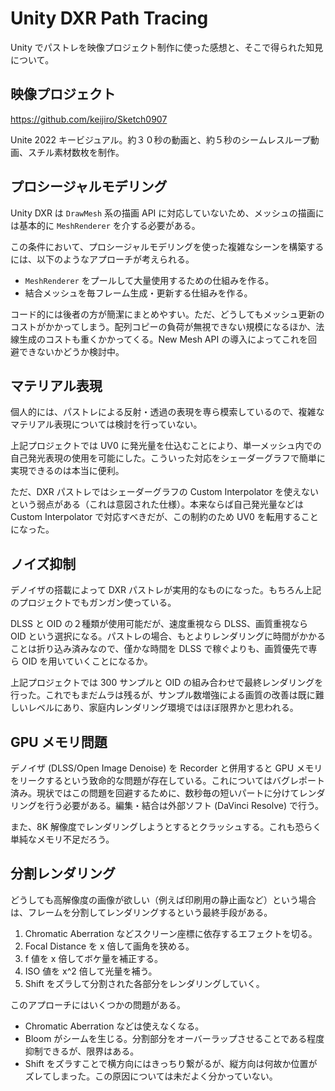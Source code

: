 # Unity DXR Path Tracing

Unity でパストレを映像プロジェクト制作に使った感想と、そこで得られた知見について。

## 映像プロジェクト

https://github.com/keijiro/Sketch0907

Unite 2022 キービジュアル。約３０秒の動画と、約５秒のシームレスループ動画、スチル素材数枚を制作。

## プロシージャルモデリング

Unity DXR は `DrawMesh` 系の描画 API に対応していないため、メッシュの描画には基本的に `MeshRenderer` を介する必要がある。

この条件において、プロシージャルモデリングを使った複雑なシーンを構築するには、以下のようなアプローチが考えられる。

- `MeshRenderer` をプールして大量使用するための仕組みを作る。
- 結合メッシュを毎フレーム生成・更新する仕組みを作る。

コード的には後者の方が簡潔にまとめやすい。ただ、どうしてもメッシュ更新のコストがかかってしまう。配列コピーの負荷が無視できない規模になるほか、法線生成のコストも重くかかってくる。New Mesh API の導入によってこれを回避できないかどうか検討中。

## マテリアル表現

個人的には、パストレによる反射・透過の表現を専ら模索しているので、複雑なマテリアル表現については検討を行っていない。

上記プロジェクトでは UV0 に発光量を仕込むことにより、単一メッシュ内での自己発光表現の使用を可能にした。こういった対応をシェーダーグラフで簡単に実現できるのは本当に便利。

ただ、DXR パストレではシェーダーグラフの Custom Interpolator を使えないという弱点がある（これは意図された仕様）。本来ならば自己発光量などは Custom Interpolator で対応すべきだが、この制約のため UV0 を転用することになった。

## ノイズ抑制

デノイザの搭載によって DXR パストレが実用的なものになった。もちろん上記のプロジェクトでもガンガン使っている。

DLSS と OID の２種類が使用可能だが、速度重視なら DLSS、画質重視なら OID という選択になる。パストレの場合、もとよりレンダリングに時間がかかることは折り込み済みなので、僅かな時間を DLSS で稼ぐよりも、画質優先で専ら OID を用いていくことになるか。

上記プロジェクトでは 300 サンプルと OID の組み合わせで最終レンダリングを行った。これでもまだムラは残るが、サンプル数増強による画質の改善は既に難しいレベルにあり、家庭内レンダリング環境ではほぼ限界かと思われる。

## GPU メモリ問題

デノイザ (DLSS/Open Image Denoise) を Recorder と併用すると GPU メモリをリークするという致命的な問題が存在している。これについてはバグレポート済み。現状ではこの問題を回避するために、数秒毎の短いパートに分けてレンダリングを行う必要がある。編集・結合は外部ソフト (DaVinci Resolve) で行う。

また、8K 解像度でレンダリングしようとするとクラッシュする。これも恐らく単純なメモリ不足だろう。

## 分割レンダリング

どうしても高解像度の画像が欲しい（例えば印刷用の静止画など）という場合は、フレームを分割してレンダリングするという最終手段がある。

1. Chromatic Aberration などスクリーン座標に依存するエフェクトを切る。
1. Focal Distance を x 倍して画角を狭める。
1. f 値を x 倍してボケ量を補正する。
1. ISO 値を x^2 倍して光量を補う。
1. Shift をズラして分割された各部分をレンダリングしていく。

このアプローチにはいくつかの問題がある。

- Chromatic Aberration などは使えなくなる。
- Bloom がシームを生じる。分割部分をオーバーラップさせることである程度抑制できるが、限界はある。
- Shift をズラすことで横方向にはきっちり繋がるが、縦方向は何故か位置がズレてしまった。この原因については未だよく分かっていない。
